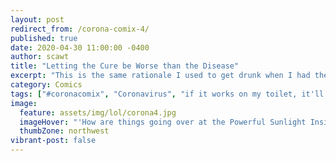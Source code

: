 ```yaml
---
layout: post
redirect_from: /corona-comix-4/
published: true
date: 2020-04-30 11:00:00 -0400
author: scawt
title: "Letting the Cure be Worse than the Disease"
excerpt: "This is the same rationale I used to get drunk when I had the flu in college. It didn't work then either."
category: Comics
tags: ["#coronacomix", "Coronavirus", "if it works on my toilet, it'll work in my lungs", "science by Presidential Decree", "goo-gone", "Lysol", "Don't do this. Seriously.", "with great power comes absolutely no responsibility", "Trump", "it didn't go great", "public safety", "medical science", "great ideas", "cleansing", "Unclean he moaned", "USA USA USA", "so fuckin stupid all the time"]
image:
  feature: assets/img/lol/corona4.jpg
  imageHover: "'How are things going over at the Powerful Sunlight Inside The Body department?' '...Crispy.'"
  thumbZone: northwest
vibrant-post: false
---
```

